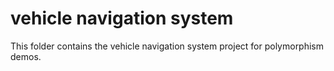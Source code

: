 ﻿# vehicle navigation system

This folder contains the vehicle navigation system project for polymorphism demos.
